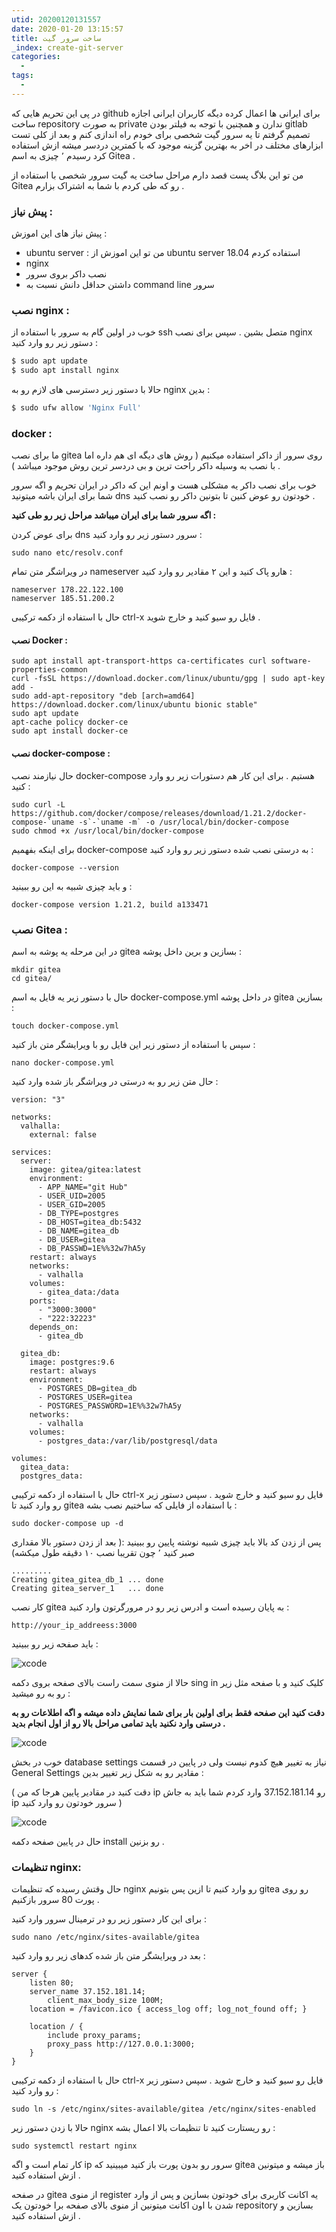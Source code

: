 ```yaml
---
utid: 20200120131557
date: 2020-01-20 13:15:57
title: ساخت سرور گیت
_index:	create-git-server
categories:
  -
tags:
  -
---
```


در پی این تحریم هایی که github برای ایرانی ها اعمال کرده دیگه کاربران ایرانی اجازه ساخت repository به صورت private ندارن و همچنین با توجه به فیلتر بودن gitlab تصمیم گرفتم تا یه سرور گیت شخصی برای خودم راه اندازی کنم و بعد از کلی تست ابزارهای مختلف در اخر به بهترین گزینه موجود که با کمترین دردسر میشه ازش استفاده کرد رسیدم ٬ چیزی به اسم Gitea .

من تو این بلاگ پست قصد دارم مراحل ساخت  یه  گیت سرور شخصی با استفاده از Gitea رو که طی کردم با شما به اشتراک بزارم .

### پیش نیاز :

پیش نیاز های این اموزش :

- ubuntu server  : من تو این اموزش از ubuntu server 18.04 استفاده کردم 
- nginx
- نصب داکر بروی سرور
- داشتن حداقل دانش نسبت به command line سرور

### نصب nginx :

خوب در اولین گام به سرور با استفاده از ssh متصل بشین . سپس برای نصب nginx دستور زیر رو وارد کنید :

```python
$ sudo apt update
$ sudo apt install nginx
```

حالا با دستور زیر دسترسی های لازم رو به nginx بدین :

```python
$ sudo ufw allow 'Nginx Full'
```



### docker :

ما برای نصب gitea روی سرور از داکر استفاده میکنیم ( روش های دیگه ای هم داره اما با نصب به وسیله داکر راحت ترین و بی دردسر ترین روش موجود میباشد ) .

خوب برای نصب داکر یه مشکلی هست و اونم این که داکر در ایران تحریم  و اگه سرور شما برای ایران باشه  میتونید dns خودتون رو عوض کنین تا بتونین داکر رو نصب کنید .

**اگه سرور شما برای ایران میباشد مراحل زیر رو طی کنید :**

برای عوض کردن dns سرور دستور زیر رو وارد کنید :

```
sudo nano etc/resolv.conf
```

در ویراشگر متن تمام nameserver هارو پاک کنید و این ۲ مقادیر رو وارد کنید :

```
nameserver 178.22.122.100
nameserver 185.51.200.2
```

حال با استفاده از دکمه ترکیبی ctrl-x فایل رو سیو کنید و خارج شوید .



#### نصب Docker :

```
sudo apt install apt-transport-https ca-certificates curl software-properties-common
curl -fsSL https://download.docker.com/linux/ubuntu/gpg | sudo apt-key add -
sudo add-apt-repository "deb [arch=amd64] https://download.docker.com/linux/ubuntu bionic stable"
sudo apt update
apt-cache policy docker-ce
sudo apt install docker-ce
```

 

#### نصب docker-compose :

حال نیازمند نصب docker-compose هستیم . برای این کار هم دستورات زیر رو وارد کنید :

```
sudo curl -L https://github.com/docker/compose/releases/download/1.21.2/docker-compose-`uname -s`-`uname -m` -o /usr/local/bin/docker-compose
sudo chmod +x /usr/local/bin/docker-compose

```

برای اینکه بفهمیم docker-compose به درستی نصب شده دستور زیر رو وارد کنید :

```
docker-compose --version
```

و باید چیزی شبیه به این رو ببینید :

```
docker-compose version 1.21.2, build a133471
```



### نصب Gitea :

در این مرحله یه پوشه به اسم gitea بسازین و برین داخل پوشه :

```
mkdir gitea
cd gitea/
```

حال با دستور زیر یه فایل به اسم docker-compose.yml در داخل پوشه gitea بسازین :

```
touch docker-compose.yml
```

سپس با استفاده از دستور زیر این فایل رو با ویرایشگر متن باز کنید :

```
nano docker-compose.yml
```

حال متن زیر رو به درستی در ویراشگر باز شده وارد کنید :

```
version: "3"

networks:
  valhalla:
    external: false

services:
  server:
    image: gitea/gitea:latest
    environment:
      - APP_NAME="git Hub"
      - USER_UID=2005
      - USER_GID=2005
      - DB_TYPE=postgres
      - DB_HOST=gitea_db:5432
      - DB_NAME=gitea_db
      - DB_USER=gitea
      - DB_PASSWD=1E%%32w7hA5y
    restart: always
    networks:
      - valhalla
    volumes:
      - gitea_data:/data
    ports:
      - "3000:3000"
      - "222:32223"
    depends_on:
      - gitea_db

  gitea_db:
    image: postgres:9.6
    restart: always
    environment:
      - POSTGRES_DB=gitea_db
      - POSTGRES_USER=gitea
      - POSTGRES_PASSWORD=1E%%32w7hA5y
    networks:
      - valhalla
    volumes:
      - postgres_data:/var/lib/postgresql/data

volumes:
  gitea_data:
  postgres_data:
```

حال با استفاده از دکمه ترکیبی ctrl-x فایل رو سیو کنید و خارج شوید . سپس دستور زیر رو وارد کنید تا gitea با استفاده از فایلی که ساختیم نصب بشه :

```
sudo docker-compose up -d
```

 پس از زدن کد بالا باید چیزی شبیه نوشته پایین رو ببینید :( بعد از زدن دستور بالا مقداری صبر کنید ٬ چون تقریبا نصب ۱۰ دقیقه طول میکشه)

```
.........
Creating gitea_gitea_db_1 ... done
Creating gitea_server_1   ... done
```

کار نصب gitea به پایان رسیده است و ادرس زیر رو در مرورگرتون وارد کنید :

```
http://your_ip_addreess:3000
```

باید صفحه زیر رو ببینید :

![xcode](/fa/images/gitea1.jpg) 

حالا از منوی سمت راست بالای صفحه بروی دکمه sing in کلیک کنید و با صفحه مثل زیر رو به رو میشید :

**دقت کنید این صفحه فقط برای اولین بار برای شما نمایش داده میشه و اگه اطلاعات رو به درستی وارد نکنید باید تمامی مراحل بالا رو از اول انجام بدید .**

![xcode](/fa/images/gitea2.jpg) 

خوب در بخش database settings نیاز به تغییر هیچ کدوم نیست ولی در پایین در قسمت General Settings مقادیر رو به شکل زیر تغییر بدین :

( دقت کنید در مقادیر پایین هرجا که من ip رو 37.152.181.14 وارد کردم شما باید به جاش ip سرور خودتون رو وارد کنید )

![xcode](/fa/images/gitea3.jpg) 

حال در پایین صفحه دکمه install رو بزنین .

### تنظیمات nginx:

حال وقتش رسیده که تنظیمات nginx رو وارد کنیم تا ازین پس بتونیم gitea رو روی پورت 80 سرور بازکنیم .

برای این کار دستور زیر رو در ترمینال سرور وارد کنید :

```
sudo nano /etc/nginx/sites-available/gitea
```

بعد در ویرایشگر متن باز شده کدهای زیر رو وارد کنید :

```
server {
    listen 80;
    server_name 37.152.181.14;
		client_max_body_size 100M;
    location = /favicon.ico { access_log off; log_not_found off; }
    
    location / {
        include proxy_params;
        proxy_pass http://127.0.0.1:3000;
    }
}
```

حال با استفاده از دکمه ترکیبی ctrl-x فایل رو سیو کنید و خارج شوید . سپس دستور زیر رو وارد کنید :

```
sudo ln -s /etc/nginx/sites-available/gitea /etc/nginx/sites-enabled
```

حالا با زدن دستور زیر nginx رو ریستارت کنید تا تنظیمات بالا اعمال بشه :

```
sudo systemctl restart nginx
```

کار تمام است و اگه ip سرور رو بدون پورت باز کنید میبینید که gitea باز میشه و میتونین ازش استفاده کنید .

در صفحه gitea از منوی register یه اکانت کاربری برای خودتون بسازین و پس از وارد شدن با اون اکانت میتونین از منوی بالای صفحه برا خودتون یک repository بسازین و ازش استفاده کنید .

